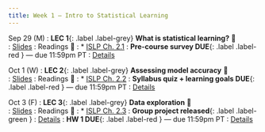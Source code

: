 ```yaml
---
title: Week 1 — Intro to Statistical Learning
---
```



Sep 29 (M)
: **LEC 1**{: .label .label-grey} **What is statistical learning?** 🎥  
    : [Slides](.)
: Readings 📖
: * [ISLP Ch. 2.1](https://www.statlearning.com/)
: **Pre-course survey DUE**{: .label .label-red } — due 11:59pm PT
: [Details](.)

Oct 1 (W)
: **LEC 2**{: .label .label-grey} **Assessing model accuracy** 🎥  
    : [Slides](.)
: Readings 📖
: * [ISLP Ch. 2.2](https://www.statlearning.com/)
: **Syllabus quiz + learning goals DUE**{: .label .label-red } — due 11:59pm PT
: [Details](.)

Oct 3 (F)
: **LEC 3**{: .label .label-grey} **Data exploration** 🎥  
    : [Slides](.)
: Readings 📖
: * [ISLP Ch. 2.3](https://www.statlearning.com/)
: **Group project released**{: .label .label-green } 
: [Details](.)
: **HW 1 DUE**{: .label .label-red } — due 11:59pm PT
: [Details](.)

